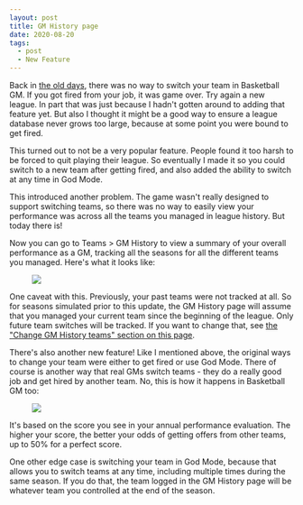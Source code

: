 ```yaml
---
layout: post
title: GM History page
date: 2020-08-20
tags:
  - post
  - New Feature
---
```


Back in [the old days](https://basketball-gm.com/old/), there was no way to switch your team in Basketball GM. If you got fired from your job, it was game over. Try again a new league. In part that was just because I hadn't gotten around to adding that feature yet. But also I thought it might be a good way to ensure a league database never grows too large, because at some point you were bound to get fired.

This turned out to not be a very popular feature. People found it too harsh to be forced to quit playing their league. So eventually I made it so you could switch to a new team after getting fired, and also added the ability to switch at any time in God Mode.

This introduced another problem. The game wasn't really designed to support switching teams, so there was no way to easily view your performance was across all the teams you managed in league history. But today there is!

Now you can go to Teams > GM History to view a summary of your overall performance as a GM, tracking all the seasons for all the different teams you managed. Here's what it looks like:

<!--more-->

<figure><a href="/files/gm-history.png"><img src="/files/gm-history.png" class="img-fluid"></a></figure>

One caveat with this. Previously, your past teams were not tracked at all. So for seasons simulated prior to this update, the GM History page will assume that you managed your current team since the beginning of the league. Only future team switches will be tracked. If you want to change that, see [the "Change GM History teams" section on this page](/basketball/manual/worker-console/).

There's also another new feature! Like I mentioned above, the original ways to change your team were either to get fired or use God Mode. There of course is another way that real GMs switch teams - they do a really good job and get hired by another team. No, this is how it happens in Basketball GM too:

<figure><img src="/files/job-offers.png" class="img-fluid" /></figure>

It's based on the score you see in your annual performance evaluation. The higher your score, the better your odds of getting offers from other teams, up to 50% for a perfect score.

One other edge case is switching your team in God Mode, because that allows you to switch teams at any time, including multiple times during the same season. If you do that, the team logged in the GM History page will be whatever team you controlled at the end of the season.
